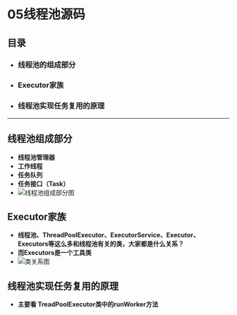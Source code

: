 # 05线程池源码

## 目录

- ### 线程池的组成部分

- ### Executor家族

- ### **线程池实现任务复用的原理**

------

## 线程池组成部分

- **线程池管理器**
- **工作线程**
- **任务队列**
- **任务接口（Task）**
- ![线程池组成部分图](https://raw.github.com/LGSKOKO/Concurrent_Java/master/05线程池/img/线程池组成部分.jpg)

## Executor家族

- **线程池、ThreadPoolExecutor、ExecutorService、Executor、Executors等这么多和线程池有关的类，大家都是什么关系？**
- **而Executors是一个工具类**
-  ![类关系图](https://raw.github.com/LGSKOKO/Concurrent_Java/master/05线程池/img/类关系.jpg)

## **线程池实现任务复用的原理**

- **主要看 TreadPoolExecutor类中的runWorker方法**

